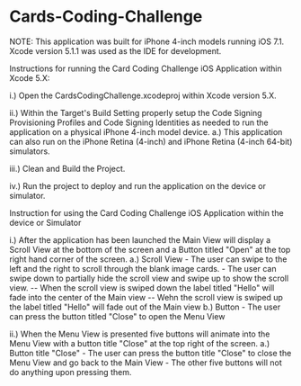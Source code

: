 Cards-Coding-Challenge
======================

NOTE: This application was built for iPhone 4-inch models running iOS 7.1.
      Xcode version 5.1.1 was used as the IDE for development.

Instructions for running the Card Coding Challenge iOS Application within Xcode 5.X:

i.) Open the CardsCodingChallenge.xcodeproj within Xcode version 5.X.

ii.) Within the Target's Build Setting properly setup the Code Signing Provisioning Profiles and Code Signing Identities as needed to run the application on a physical iPhone 4-inch model device.
     a.) This application can also run on the iPhone Retina (4-inch) and iPhone Retina (4-inch 64-bit) simulators.
     
iii.) Clean and Build the Project.

iv.) Run the project to deploy and run the application on the device or simulator.

Instruction for using the Card Coding Challenge iOS Application within the device or Simulator

i.) After the application has been launched the Main View will display a Scroll View at the bottom of the screen and a Button titled "Open" at the top right hand corner of the screen.
    a.) Scroll View
        - The user can swipe to the left and the right to scroll through the blank image cards.
        - The user can swipe down to partially hide the scroll view and swipe up to show the scroll view.
          -- When the scroll view is swiped down the label titled "Hello" will fade into the center of the Main view
          -- Wehn the scroll view is swiped up the label titled "Hello" will fade out of the Main view
    b.) Button
        - The user can press the button titled "Close" to open the Menu View
        
ii.) When the Menu View is presented five buttons will animate into the Menu View with a button title "Close" at the top right of the screen.
    a.) Button title "Close"
        - The user can press the button title "Close" to close the Menu View and go back to the Main View
        - The other five buttons will not do anything upon pressing them.
